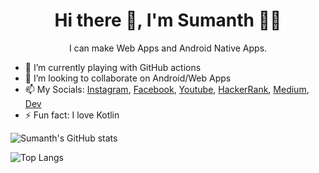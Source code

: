 
<h1 align='center'>
  Hi there 👋, I'm Sumanth 👨‍💻
</h1>

<p align='center'>
  I can make Web Apps and Android Native Apps.
</p>

- 🌱 I’m currently playing with GitHub actions
- 👯 I’m looking to collaborate on Android/Web Apps
- 📫 My Socials: [Instagram](https://www.instagram.com/supersu_man/), [Facebook](https://www.facebook.com/AskSumanth444), [Youtube](https://www.youtube.com/channel/UCceOeB8FcmdUqmW79pUCYPg), [HackerRank](https://www.hackerrank.com/sumanthpera444), [Medium](https://medium.com/@supersu-man), [Dev](https://dev.to/supersuman)
- ⚡ Fun fact: I love Kotlin

![Sumanth's GitHub stats](https://github-readme-stats.vercel.app/api?username=supersu-man&count_private=true&theme=tokyonight)

![Top Langs](https://github-readme-stats.vercel.app/api/top-langs/?username=supersu-man&layout=compact&theme=tokyonight)
